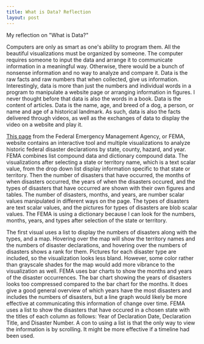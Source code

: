 ```yaml
---
title: What is Data? Reflection
layout: post
---
```

My reflection on "What is Data?"

Computers are only as smart as one's ability to program them. All the beautiful visualizations must be organized by someone. The computer requires someone to input the data and arrange it to communicate information in a meaningful way. Otherwise, there would be a bunch of nonsense information and no way to analyze and compare it. Data is the raw facts and raw numbers that when collected, give us information. Interestingly, data is more than just the numbers and individual words in a program to manipulate a website page or arranging information in figures. I never thought before that data is also the words in a book. Data is the content of articles. Data is the name, age, and breed of a dog, a person, or name and age of a historical landmark. As such, data is also the facts delivered through videos, as well as the exchanges of data to display the video on a website and play it.  

[This page](https://www.fema.gov/data-visualization-summary-disaster-declarations-and-grants) from the Federal Emergency Management Agency, or FEMA, website contains an interactive tool and multiple visualizations to analyze historic federal disaster declarations by state, county, hazard, and year. FEMA combines list compound data and dictionary compound data. The visualizations after selecting a state or territory name, which is a text scalar value, from the drop down list display information specific to that state or territory. Then the number of disasters that have occurred, the months of when disasters occurred, the years of when the disasters occured, and the types of disasters that have occurred are shown with their own figures and tables. The number of disasters, months, and years, are number scalar values manipulated in different ways on the page. The types of disasters are text scalar values, and the pictures for types of disasters are blob scalar values. The FEMA is using a dictionary because I can look for the numbers, months, years, and types after selection of the state or territory. 

The first visual uses a list to display the numbers of disasters along with the types, and a map. Hovering over the map will show the territory names and the numbers of disaster declarations, and hovering over the numbers of disasters shows a rank for them. Pictures for each disaster type are included, so the visualization looks less bland. However, some color rather than grayscale shades for the map would add more vibrance to the visualization as well. FEMA uses bar charts to show the months and years of the disaster occurrences. The bar chart showing the years of disasters looks too compressed compared to the bar chart for the months. It does give a good general overview of which years have the most disasters and includes the numbers of disasters, but a line graph would likely be more effective at communicating this information of change over time. FEMA uses a list to show the disasters that have occured in a chosen state with the titles of each column as follows: Year of Declaration Date, Declaration Title, and Disaster Number. A con to using a list is that the only way to view the information is by scrolling. It might be more effective if a timeline had been used.
